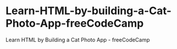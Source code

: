 #  Learn-HTML-by-building-a-Cat-Photo-App-freeCodeCamp
 Learn HTML by Building a Cat Photo App - freeCodeCamp
